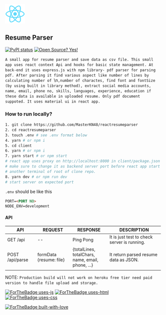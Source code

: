<img src="client/public/logo192.png" height="64"  />

## Resume Parser

[![PyPI status](https://img.shields.io/pypi/status/ansicolortags.svg)](https://pypi.python.org/pypi/ansicolortags/) [![Open Source? Yes!](https://badgen.net/badge/Open%20Source%20%3F/Yes%21/blue?icon=github)](https://github.com/MasterKN48/reactresumeparser)

`A small app for resume parser and save data as csv file. This small app uses react context Api and hooks for basic state management. At back-end it uses express.js with npm library- pdf parser for parsing pdf. After parsing it find various aspect like number of lines by calculating number of `\n`,number of charactes, find font and fontSize (by using built in library method), extract social media accounts, name, email, phone no, skills, languages, experience, education if these data is available in uploaded resume. Only pdf document suppoted. It uses material ui in react app. `

### How to run locally?

```bash
1. git clone https://github.com/MasterKN48/reactresumeparser
2. cd reactresumeparser
3. touch .env # see .env format below
4. yarn # or npm i
5. cd client
6. yarn # or npm i
7. yarn start # or npm start 
# react app uses proxy on http://localhost:8000 in client/package.json
# make sure to change it as backend server port before react app start
# another terminal of root of clone repo.
8. yarn dev # or npm run dev
# start server on expected port

```

`.env` should be like this

```markdown
PORT=<PORT NO>
NODE_ENV=development
```

#### API

| API             | REQUEST                 | RESPONSE                                               | DESCRIPTION                                 |
| --------------- | ----------------------- | ------------------------------------------------------ | ------------------------------------------- |
| GET /api        | --                      | Ping Pong                                              | It is just test to check server is running. |
| POST /api/parse | formData {resume: file} | {totalLines, totalChars,<br/> name, email, phone, ...} | It return parsed resume data as JSON.       |
|                 |                         |                                                        |                                             |

NOTE: `Production build will not work on heroku free tier need paid version to handle file upload and storage.`

[![ForTheBadge uses-js](http://ForTheBadge.com/images/badges/uses-js.svg)](http://ForTheBadge.com) [![ForTheBadge uses-html](http://ForTheBadge.com/images/badges/uses-html.svg)](http://ForTheBadge.com) [![ForTheBadge uses-css](http://ForTheBadge.com/images/badges/uses-css.svg)](http://ForTheBadge.com) 

[![ForTheBadge built-with-love](http://ForTheBadge.com/images/badges/built-with-love.svg)](https://github.com/MasterKN48/)